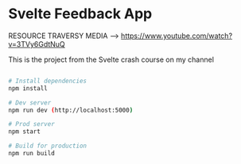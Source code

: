 # Svelte Feedback App

RESOURCE TRAVERSY MEDIA --> https://www.youtube.com/watch?v=3TVy6GdtNuQ

This is the project from the Svelte crash course on my channel

```bash

# Install dependencies
npm install

# Dev server
npm run dev (http://localhost:5000)

# Prod server
npm start

# Build for production
npm run build
```
